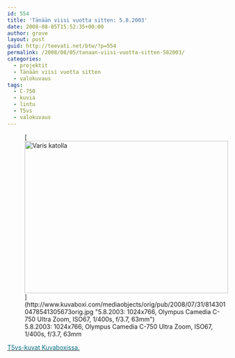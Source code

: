 ```yaml
---
id: 554
title: 'Tänään viisi vuotta sitten: 5.8.2003'
date: 2008-08-05T15:52:35+00:00
author: grove
layout: post
guid: http://teevati.net/btw/?p=554
permalink: /2008/08/05/tanaan-viisi-vuotta-sitten-582003/
categories:
  - projektit
  - Tänään viisi vuotta sitten
  - valokuvaus
tags:
  - C-750
  - kuvia
  - lintu
  - T5vs
  - valokuvaus
---
```

<figure style="width: 468px" class="wp-caption aligncenter">[<img class="  " title="Varis katolla" src="http://www.kuvaboxi.com/mediaobjects/pub/2008/07/31/8143010478541305673web_0.jpg" alt="Varis katolla" width="468" height="350" />](http://www.kuvaboxi.com/mediaobjects/orig/pub/2008/07/31/8143010478541305673orig.jpg "5.8.2003: 1024x766, Olympus Camedia C-750 Ultra Zoom, ISO67, 1/400s, f/3.7, 63mm")<figcaption class="wp-caption-text">5.8.2003: 1024x766, Olympus Camedia C-750 Ultra Zoom, ISO67, 1/400s, f/3.7, 63mm</figcaption></figure> 

[<span style="color: #006a80;">T5vs-kuvat Kuvaboxissa.</span>](http://www.kuvaboxi.fi/julkinen/29poj+taavetti-btw-t5vs.html "Kuvaboxi - BTW: T5vs (Taavetti)")